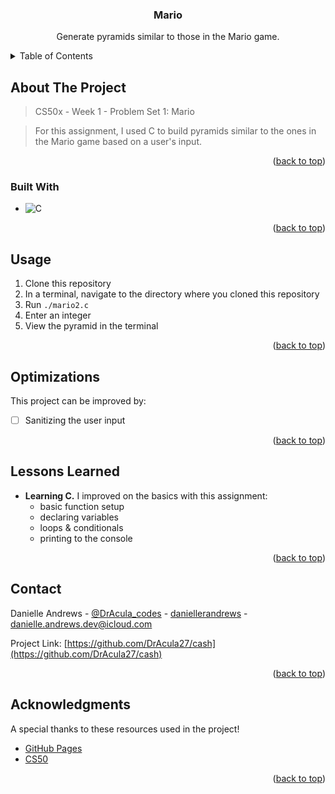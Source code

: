 <!-- Improved compatibility of back to top link: See: https://github.com/othneildrew/Best-README-Template/pull/73 -->

<a name="readme-top"></a>

<!-- PROJECT LOGO -->
<div align="center">
  <h3 align="center">Mario</h3>
  <p align="center">
    Generate pyramids similar to those in the Mario game.
  </p>
</div>

<!-- TABLE OF CONTENTS -->
<details>
  <summary>Table of Contents</summary>
  <ol>
    <li>
      <a href="#about-the-project">About The Project</a>
      <ul>
        <li><a href="#built-with">Built With</a></li>
      </ul>
    </li>
    <li><a href="#usage">Usage</a></li>
    <li><a href="#optimizations">Optimizations</a></li>
    <li><a href="#lessons-learned">Lessons Learned</a></li>
    <li><a href="#contact">Contact</a></li>
    <li><a href="#acknowledgments">Acknowledgments</a></li>
  </ol>
</details>

<!-- ABOUT THE PROJECT -->

## About The Project

> CS50x - Week 1 - Problem Set 1: Mario

> For this assignment, I used C to build pyramids similar to the ones in the Mario game based on a user's input.

<p align="right">(<a href="#readme-top">back to top</a>)</p>

### Built With

- ![C](https://img.shields.io/badge/programming_language-a9bacd?style=flat&logo=c&logoColor=white)

<p align="right">(<a href="#readme-top">back to top</a>)</p>

<!-- USAGE -->

## Usage

1. Clone this repository
2. In a terminal, navigate to the directory where you cloned this repository
3. Run `./mario2.c`
4. Enter an integer
5. View the pyramid in the terminal

<p align="right">(<a href="#readme-top">back to top</a>)</p>

<!-- OPTIMIZATIONS -->

## Optimizations

This project can be improved by:

- [ ] Sanitizing the user input

<p align="right">(<a href="#readme-top">back to top</a>)</p>

<!-- LESSONS LEARNED -->

## Lessons Learned

- **Learning C.** I improved on the basics with this assignment:
  - basic function setup
  - declaring variables
  - loops & conditionals
  - printing to the console

<p align="right">(<a href="#readme-top">back to top</a>)</p>

<!-- CONTACT -->

## Contact

Danielle Andrews - [@DrAcula_codes](https://twitter.com/DrAcula_codes 'Twitter/X') - [daniellerandrews](https://www.linkedin.com/in/daniellerandrews 'LinkedIn') - danielle.andrews.dev@icloud.com

Project Link: [https://github.com/DrAcula27/cash](https://github.com/DrAcula27/cash)

<p align="right">(<a href="#readme-top">back to top</a>)</p>

<!-- ACKNOWLEDGMENTS -->

## Acknowledgments

A special thanks to these resources used in the project!

- [GitHub Pages](https://pages.github.com)
- [CS50](https://www.edx.org/learn/computer-science/harvard-university-cs50-s-introduction-to-computer-science)

<p align="right">(<a href="#readme-top">back to top</a>)</p>
